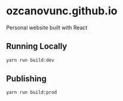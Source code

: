 # ozcanovunc.github.io

Personal website built with React

## Running Locally

```sh
yarn run build:dev
```

## Publishing
```sh
yarn run build:prod
```